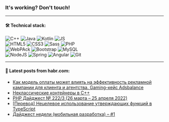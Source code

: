 ### It's working? Don't touch!

---

#### 🛠️ Technical stack:

![C++](https://img.shields.io/badge/C++-informational?logo=c%2B%2B&style=flat&logoColor=white&color=9C033A)
![Java](https://img.shields.io/badge/Java-informational?logo=java&style=flat&logoColor=white&color=007396)
![Kotlin](https://img.shields.io/badge/Kotlin-informational?logo=Kotlin&style=flat&logoColor=white&color=0095D5)
![JS](https://img.shields.io/badge/JS-informational?logo=javaScript&style=flat&logoColor=black&color=F7Df1E) <br>
![HTML5](https://img.shields.io/badge/HTML5-informational?logo=html5&style=flat&logoColor=white&color=E34F26)
![CSS3](https://img.shields.io/badge/CSS3-informational?logo=css3&style=flat&logoColor=white&color=157286)
![Sass](https://img.shields.io/badge/Saas-informational?logo=sass&style=flat&logoColor=white&color=hotpink)
![PHP](https://img.shields.io/badge/PHP-informational?logo=php&style=flat&logoColor=white&color=777BB4) <br>
![WebPAck](https://img.shields.io/badge/WebPack-informational?logo=webPack&style=flat&logoColor=white&color=FF6F00)
![Bootstrap](https://img.shields.io/badge/Bootstrap-informational?logo=Bootstrap&style=flat&logoColor=white&color=7952B3)
![MySQL](https://img.shields.io/badge/MySQL-informational?logo=MySQL&style=flat&logoColor=white&color=00f) <br>
![NodeJS](https://img.shields.io/badge/NodeJS-informational?logo=node.js&style=flat&logoColor=white&color=43853D)
![Spring](https://img.shields.io/badge/Spring-informational?logo=Spring&style=flat&logoColor=white&color=0A9EDC)
![Angular](https://img.shields.io/badge/Vue-informational?logo=vue.js&style=flat&logoColor=white&color=red)
![Git](https://img.shields.io/badge/Git-informational?logo=git&style=flat&logoColor=white&color=darkorange)

___

#### 💬 Latest posts from habr.com:

<!-- BLOG-POST-LIST:START -->
- [Как модель оплаты может влиять на эффективность рекламной кампании для клиента и агентства. Gaming-кейс Adsbalance](https://habr.com/ru/post/664868/?utm_source=habrahabr&utm_medium=rss&utm_campaign=664868)
- [Неклассические контейнеры в C++](https://habr.com/ru/post/664044/?utm_source=habrahabr&utm_medium=rss&utm_campaign=664044)
- [PHP Дайджест № 222/3 &lpar;26 марта – 25 апреля 2022&rpar;](https://habr.com/ru/post/662545/?utm_source=habrahabr&utm_medium=rss&utm_campaign=662545)
- [[Перевод] Нецелевое использование утверждающих функций в TypeScript](https://habr.com/ru/post/664600/?utm_source=habrahabr&utm_medium=rss&utm_campaign=664600)
- [Дайджест недели &lpar;мобильная разработка&rpar; – #1](https://habr.com/ru/post/664848/?utm_source=habrahabr&utm_medium=rss&utm_campaign=664848)
<!-- BLOG-POST-LIST:END -->
